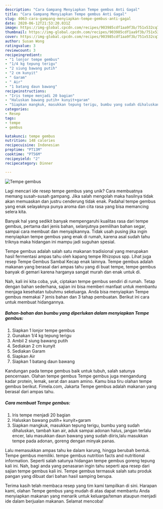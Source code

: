 ```yaml
---
description: "Cara Gampang Menyiapkan Tempe gembus Anti Gagal"
title: "Cara Gampang Menyiapkan Tempe gembus Anti Gagal"
slug: 4063-cara-gampang-menyiapkan-tempe-gembus-anti-gagal
date: 2020-06-12T21:53:20.031Z
image: https://img-global.cpcdn.com/recipes/903985cdf1aa9f3b/751x532cq70/tempe-gembus-foto-resep-utama.jpg
thumbnail: https://img-global.cpcdn.com/recipes/903985cdf1aa9f3b/751x532cq70/tempe-gembus-foto-resep-utama.jpg
cover: https://img-global.cpcdn.com/recipes/903985cdf1aa9f3b/751x532cq70/tempe-gembus-foto-resep-utama.jpg
author: Susan Wong
ratingvalue: 3
reviewcount: 3
recipeingredient:
- "1 lonjor tempe gembus"
- "1/4 kg tepung terigu"
- "2 siung bawang putih"
- "2 cm kunyit"
- " Garam"
- " Air"
- "1 batang daun bawang"
recipeinstructions:
- "Iris tempe menjadi 20 bagian"
- "Haluskan bawang putih+ kunyit+garam"
- "Siapkan mangkuk, masukkan tepung terigu, bumbu yang sudah dihaluskan, tambah kan air, aduk sampai adonan halus, jangan terlalu encer, lalu masukkan daun bawang yang sudah diiris,lalu masukkan tempe pada adonan, goreng dengan minyak panas."
categories:
- Resep
tags:
- tempe
- gembus

katakunci: tempe gembus 
nutrition: 148 calories
recipecuisine: Indonesian
preptime: "PT13M"
cooktime: "PT56M"
recipeyield: "2"
recipecategory: Dinner

---
```



![Tempe gembus](https://img-global.cpcdn.com/recipes/903985cdf1aa9f3b/751x532cq70/tempe-gembus-foto-resep-utama.jpg)

Lagi mencari ide resep tempe gembus yang unik? Cara membuatnya memang susah-susah gampang. Jika salah mengolah maka hasilnya tidak akan memuaskan dan justru cenderung tidak enak. Padahal tempe gembus yang enak selayaknya punya aroma dan cita rasa yang bisa memancing selera kita.

Banyak hal yang sedikit banyak mempengaruhi kualitas rasa dari tempe gembus, pertama dari jenis bahan, selanjutnya pemilihan bahan segar, sampai cara membuat dan menyajikannya. Tidak usah pusing jika ingin menyiapkan tempe gembus yang enak di rumah, karena asal sudah tahu triknya maka hidangan ini mampu jadi suguhan spesial.

Tempe gembus adalah salah satu makanan tradisional yang merupakan hasil fermentasi ampas tahu oleh kapang tempe Rhizopus spp. Lihat juga resep Tempe Gembus Sambal Kecap enak lainnya. Tempe gembus adalah makanan yang berasal dari ampas tahu yang di buat tempe, tempe gembus banyak di gemari karena harganya sangat murah dan enak untuk di.


Nah, kali ini kita coba, yuk, ciptakan tempe gembus sendiri di rumah. Tetap dengan bahan sederhana, sajian ini bisa memberi manfaat untuk membantu menjaga kesehatan tubuhmu sekeluarga. Anda bisa menyiapkan Tempe gembus memakai 7 jenis bahan dan 3 tahap pembuatan. Berikut ini cara untuk membuat hidangannya.

<!--inarticleads1-->

##### Bahan-bahan dan bumbu yang diperlukan dalam menyiapkan Tempe gembus:

1. Siapkan 1 lonjor tempe gembus
1. Gunakan 1/4 kg tepung terigu
1. Ambil 2 siung bawang putih
1. Sediakan 2 cm kunyit
1. Sediakan  Garam
1. Siapkan  Air
1. Siapkan 1 batang daun bawang


Kandungan pada tempe gembus baik untuk tubuh, salah satunya pencernaan. Olahan tempe gembus Tempe gembus juga mengandung kadar protein, lemak, serat dan asam amino. Kamu bisa tiru olahan tempe gembus berikut. Fimela.com, Jakarta Tempe gembus adalah makanan yang berasal dari ampas tahu. 

<!--inarticleads2-->

##### Cara membuat Tempe gembus:

1. Iris tempe menjadi 20 bagian
1. Haluskan bawang putih+ kunyit+garam
1. Siapkan mangkuk, masukkan tepung terigu, bumbu yang sudah dihaluskan, tambah kan air, aduk sampai adonan halus, jangan terlalu encer, lalu masukkan daun bawang yang sudah diiris,lalu masukkan tempe pada adonan, goreng dengan minyak panas.


Lalu memasukkan ampas tahu ke dalam karung, hingga berubah bentuk. Tempe gembus memiliki. tempe gembus nutrition facts and nutritional information. Seperti salah satunya hidangan tempe gembus goreng tepung kali ini. Nah, bagi anda yang penasaran ingin tahu seperti apa resep dari sajian tempe gembus kali ini. Tempe gembus termasuk salah satu produk pangan yang dibuat dari bahan hasil samping berupa. 

Terima kasih telah membaca resep yang tim kami tampilkan di sini. Harapan kami, olahan Tempe gembus yang mudah di atas dapat membantu Anda menyiapkan makanan yang menarik untuk keluarga/teman ataupun menjadi ide dalam berjualan makanan. Selamat mencoba!
